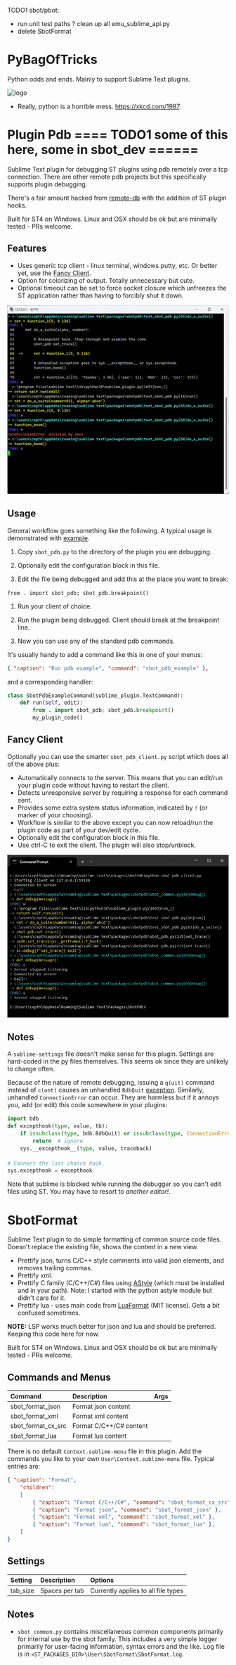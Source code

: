 
TODO1 sbot/pbot:
  - run unit test paths
  ? clean up all emu_sublime_api.py
  - delete SbotFormat



# PyBagOfTricks
Python odds and ends. Mainly to support Sublime Text plugins.


![logo](felix.jpg)



- Really, python is a horrible mess. https://xkcd.com/1987.



# Plugin Pdb ==== TODO1 some of this here, some in sbot_dev ======

Sublime Text plugin for debugging ST plugins using pdb remotely over a tcp
connection. There are other remote pdb projects but this specifically supports
plugin debugging.

There's a fair amount hacked from [remote-db](https://github.com/ionelmc/python-remote-pdb)
with the addition of ST plugin hooks.

Built for ST4 on Windows. Linux and OSX should be ok but are minimally tested - PRs welcome.

## Features

- Uses generic tcp client - linux terminal, windows putty, etc. Or better yet, use the
  [Fancy Client](#fancy-client).
- Option for colorizing of output. Totally unnecessary but cute.
- Optional timeout can be set to force socket closure which unfreezes the ST application rather
  than having to forcibly shut it down.

![Plugin Pdb](cli1.png)

## Usage

General workflow goes something like the following. A typical usage is demonstrated with
[example](https://github.com/cepthomas/SbotPdb/blob/main/example.py).

1. Copy `sbot_pdb.py` to the directory of the plugin you are debugging.

1. Optionally edit the configuration block in this file.

1. Edit the file being debugged and add this at the place you want to break:

  `from . import sbot_pdb; sbot_pdb.breakpoint()`

1. Run your client of choice.

1. Run the plugin being debugged. Client should break at the breakpoint line.

1. Now you can use any of the standard pdb commands.

It's usually handy to add a command like this in one of your menus:
```json
{ "caption": "Run pdb example", "command": "sbot_pdb_example" },
```
and a corresponding handler:
```python
class SbotPdbExampleCommand(sublime_plugin.TextCommand):
    def run(self, edit):
        from . import sbot_pdb; sbot_pdb.breakpoint()
        my_plugin_code()
```

## Fancy Client

Optionally you can use the smarter `sbot_pdb_client.py` script which does all of the above plus:
- Automatically connects to the server. This means that you can edit/run your plugin code
  without having to restart the client.
- Detects unresponsive server by requiring a response for each command sent.
- Provides some extra system status information, indicated by `!` (or marker of your choosing).
- Workflow is similar to the above except you can now reload/run the plugin code as part of your dev/edit cycle.
- Optionally edit the configuration block in this file.
- Use ctrl-C to exit the client. The plugin will also stop/unblock.

![Fancy Client](cli2.png)

## Notes

A `sublime-settings` file doesn't make sense for this plugin. Settings are hard-coded in the py files
  themselves. This seems ok since they are unlikely to change often.

Because of the nature of remote debugging, issuing a `q(uit)` command instead of `c(ont)` causes
  an unhandled `BdbQuit` [exception](https://stackoverflow.com/a/34936583).
  Similarly, unhandled `ConnectionError` can occur. They are harmless but if it annoys you,
  add (or edit) this code somewhere in your plugins:
```python
import bdb
def excepthook(type, value, tb):
    if issubclass(type, bdb.BdbQuit) or issubclass(type, ConnectionError):
        return  # ignore
    sys.__excepthook__(type, value, traceback)

# Connect the last chance hook.
sys.excepthook = excepthook
```

Note that sublime is blocked while running the debugger so you can't edit files using ST.
  You may have to resort to *another editor!*.


# SbotFormat

Sublime Text plugin to do simple formatting of common source code files. Doesn't replace the existing file,
shows the content in a new view.

- Prettify json, turns C/C++ style comments into valid json elements, and removes trailing commas.
- Prettify xml.
- Prettify C family (C/C++/C#) files using [AStyle](https://astyle.sourceforge.net/) (which must be installed and in your path). Note: I started with the python astyle module but didn't care for it.
- Prettify lua - uses main code from [LuaFormat](https://github.com/floydawong/LuaFormat) (MIT license). Gets a bit confused sometimes.

**NOTE:** LSP works much better for json and lua and should be preferred. Keeping this code here for now.

Built for ST4 on Windows. Linux and OSX should be ok but are minimally tested - PRs welcome.


## Commands and Menus

| Command                  | Description                   | Args             |
| :--------                | :-------                      | :--------        |
| sbot_format_json         | Format json content           |                  |
| sbot_format_xml          | Format xml content            |                  |
| sbot_format_cx_src       | Format C/C++/C# content       |                  |
| sbot_format_lua          | Format lua content            |                  |


There is no default `Context.sublime-menu` file in this plugin.
Add the commands you like to your own `User\Context.sublime-menu` file. Typical entries are:
``` json
{ "caption": "Format",
    "children":
    [
        { "caption": "Format C/C++/C#", "command": "sbot_format_cx_src" },
        { "caption": "Format json", "command": "sbot_format_json" },
        { "caption": "Format xml", "command": "sbot_format_xml" },
        { "caption": "Format lua", "command": "sbot_format_lua" },
    ]
}
```

## Settings

| Setting            | Description         | Options                                     |
| :--------          | :-------            | :------                                     |
| tab_size           | Spaces per tab      | Currently applies to all file types         |

## Notes

- `sbot_common.py` contains miscellaneous common components primarily for internal use by the sbot family.
  This includes a very simple logger primarily for user-facing information, syntax errors and the like.
  Log file is in `<ST_PACKAGES_DIR>\User\SbotFormat\SbotFormat.log`.

